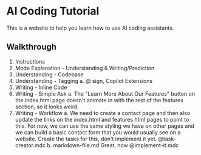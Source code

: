 # AI Coding Tutorial

This is a website to help you learn how to use AI coding assistants.

## Walkthrough

1. Instructions
2. Mode Explanation - Understanding & Writing/Prediction
3. Understanding - Codebase
4. Understanding - Tagging
  a. @ sign, Copilot Extensions
5. Writing - Inline Code
6. Writing - Simple Ask
  a. The "Learn More About Our Features" button on the index.html page doesn't animate in with the rest of the features section, so it looks weird.
7. Writing - Workflow
  a. We need to create a contact page and then also update the links on the index.html and features.html pages to point to this. For now, we can use the same styling we have on other pages and we can build a basic contact form that you would usually see on a website. Create the tasks for this, don't implement it yet. @task-creator.mdc
  b. markdown-file.md Great, now @implement-it.mdc
